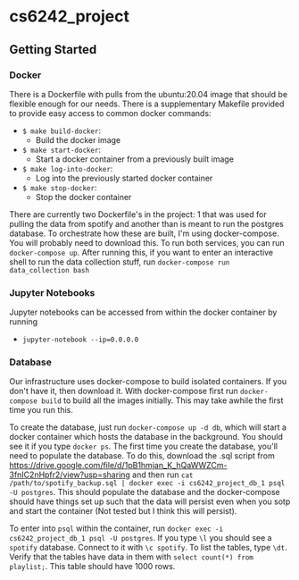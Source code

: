 # cs6242_project


## Getting Started

### Docker
There is a Dockerfile with pulls from the ubuntu:20.04 image that should be 
flexible enough for our needs. There is a supplementary Makefile provided to 
provide easy access to common docker commands:
* `$ make build-docker`:
    * Build the docker image
* `$ make start-docker`:
    * Start a docker container from a previously built image
* `$ make log-into-docker`:
    * Log into the previously started docker container
* `$ make stop-docker`:
    * Stop the docker container

There are currently two Dockerfile's in the project: 1 that was used for pulling
the data from spotify and another than is meant to run the postgres database. To
orchestrate how these are built, I'm using docker-compose. You will probably
need to download this. To run both services, you can run `docker-compose up`.
After running this, if you want to enter an interactive shell to run the data 
collection stuff, run `docker-compose run data_collection bash`

### Jupyter Notebooks
Jupyter notebooks can be accessed from within the docker container by running
* `jupyter-notebook --ip=0.0.0.0`

### Database
Our infrastructure uses docker-compose to build isolated containers. If you don't
have it, then download it. With docker-compose first run `docker-compose build`
to build all the images initially. This may take awhile the first time you run this.

To create the database, just run `docker-compose up -d db`, which will start
a docker container which hosts the database in the background. You should see it 
if you type `docker ps`. The first time you create the database, you'll need to 
populate the database. To do this, download the .sql script from 
https://drive.google.com/file/d/1pB1hmjan_K_hQaWWZCm-3fnIC2nHpfr2/view?usp=sharing and
then run `cat /path/to/spotify_backup.sql | docker exec -i cs6242_project_db_1 psql -U postgres`.
This should populate the database and the docker-compose should have things set up 
such that the data will persist even when you sotp and start the container (Not tested
but I think this will persist).

To enter into `psql` within the container, run `docker exec -i cs6242_project_db_1 psql -U postgres`.
If you type `\l` you should see a `spotify` database. Connect to it with `\c spotify`. 
To list the tables, type `\dt`. Verify that the tables have data in them with 
`select count(*) from playlist;`. This table should have 1000 rows.

